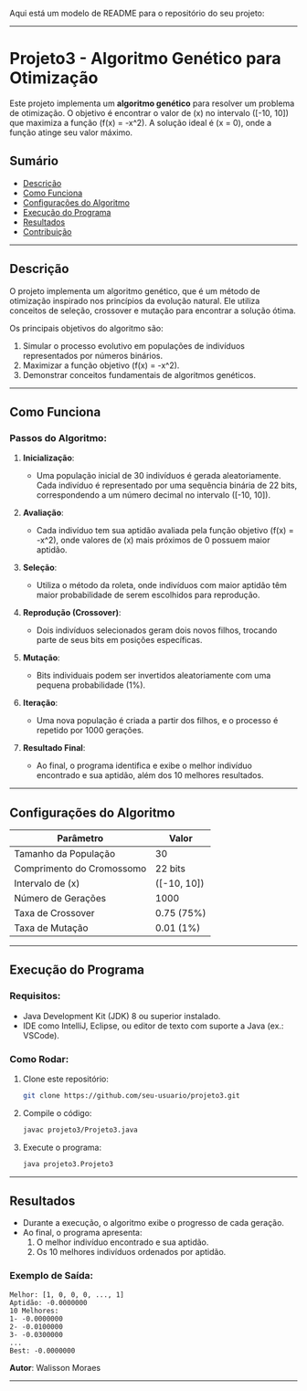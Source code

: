 Aqui está um modelo de README para o repositório do seu projeto:

---

# Projeto3 - Algoritmo Genético para Otimização

Este projeto implementa um **algoritmo genético** para resolver um problema de otimização. O objetivo é encontrar o valor de \(x\) no intervalo \([-10, 10]\) que maximiza a função \(f(x) = -x^2\). A solução ideal é \(x = 0\), onde a função atinge seu valor máximo.

## Sumário
- [Descrição](#descrição)
- [Como Funciona](#como-funciona)
- [Configurações do Algoritmo](#configurações-do-algoritmo)
- [Execução do Programa](#execução-do-programa)
- [Resultados](#resultados)
- [Contribuição](#contribuição)

---

## Descrição

O projeto implementa um algoritmo genético, que é um método de otimização inspirado nos princípios da evolução natural. Ele utiliza conceitos de seleção, crossover e mutação para encontrar a solução ótima.

Os principais objetivos do algoritmo são:
1. Simular o processo evolutivo em populações de indivíduos representados por números binários.
2. Maximizar a função objetivo \(f(x) = -x^2\).
3. Demonstrar conceitos fundamentais de algoritmos genéticos.

---

## Como Funciona

### Passos do Algoritmo:
1. **Inicialização**:
   - Uma população inicial de 30 indivíduos é gerada aleatoriamente. Cada indivíduo é representado por uma sequência binária de 22 bits, correspondendo a um número decimal no intervalo \([-10, 10]\).

2. **Avaliação**:
   - Cada indivíduo tem sua aptidão avaliada pela função objetivo \(f(x) = -x^2\), onde valores de \(x\) mais próximos de 0 possuem maior aptidão.

3. **Seleção**:
   - Utiliza o método da roleta, onde indivíduos com maior aptidão têm maior probabilidade de serem escolhidos para reprodução.

4. **Reprodução (Crossover)**:
   - Dois indivíduos selecionados geram dois novos filhos, trocando parte de seus bits em posições específicas.

5. **Mutação**:
   - Bits individuais podem ser invertidos aleatoriamente com uma pequena probabilidade (1%).

6. **Iteração**:
   - Uma nova população é criada a partir dos filhos, e o processo é repetido por 1000 gerações.

7. **Resultado Final**:
   - Ao final, o programa identifica e exibe o melhor indivíduo encontrado e sua aptidão, além dos 10 melhores resultados.

---

## Configurações do Algoritmo

| Parâmetro              | Valor            |
|------------------------|------------------|
| Tamanho da População   | 30               |
| Comprimento do Cromossomo | 22 bits          |
| Intervalo de \(x\)      | \([-10, 10]\)    |
| Número de Gerações     | 1000             |
| Taxa de Crossover      | 0.75 (75%)       |
| Taxa de Mutação        | 0.01 (1%)        |

---

## Execução do Programa

### Requisitos:
- Java Development Kit (JDK) 8 ou superior instalado.
- IDE como IntelliJ, Eclipse, ou editor de texto com suporte a Java (ex.: VSCode).

### Como Rodar:
1. Clone este repositório:
   ```bash
   git clone https://github.com/seu-usuario/projeto3.git
   ```
2. Compile o código:
   ```bash
   javac projeto3/Projeto3.java
   ```
3. Execute o programa:
   ```bash
   java projeto3.Projeto3
   ```

---

## Resultados

- Durante a execução, o algoritmo exibe o progresso de cada geração.
- Ao final, o programa apresenta:
  1. O melhor indivíduo encontrado e sua aptidão.
  2. Os 10 melhores indivíduos ordenados por aptidão.

### Exemplo de Saída:
```
Melhor: [1, 0, 0, 0, ..., 1]
Aptidão: -0.0000000
10 Melhores:
1- -0.0000000
2- -0.0100000
3- -0.0300000
...
Best: -0.0000000
```

**Autor**: Walisson Moraes

--- 
